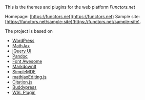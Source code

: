 This is the themes and plugins for the web platform *Functors.net*

Homepage: [https://functors.net](https://functors.net)
Sample site: [https://functors.net/sample-site](https://functors.net/sample-site).

The project is based on

- [WordPress](https://wordpress.org)
- [MathJax](https://mathjax.org)
- [jQuery UI](https://jqueryui.com/)
- [Pandoc](https://pandoc.org)
- [Font Awesome](https://fontawesome.com)
- [MarkdownIt](https://github.com/markdown-it/markdown-it)
- [SimpleMDE](https://github.com/sparksuite/simplemde-markdown-editor)
- [mathjaxEditing.js](https://math.stackexchange.com)
- [Citation.js](https://citation.js.org/)
- [Buddypress](https://buddypress.org/)
- [WSL Plugin](http://miled.github.io/wordpress-social-login/)